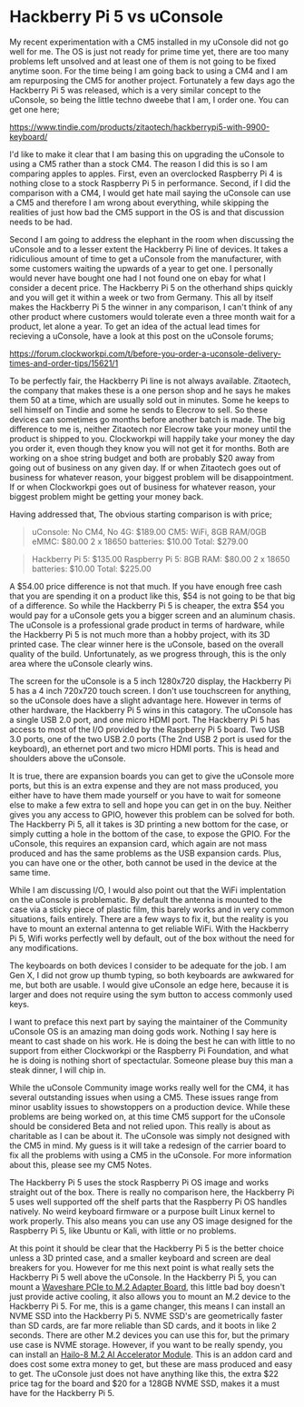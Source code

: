 # Hackberry Pi 5 vs uConsole

My recent experimentation with a CM5 installed in my uConsole did not go well for me. The OS is just not ready for prime time yet, there are too many problems left unsolved and at least one of them is not going to be fixed anytime soon. For the time being I am going back to using a CM4 and I am am repurposing the CM5 for another project. Fortunately a few days ago the Hackberry Pi 5 was released, which is a very similar concept to the uConsole, so being the little techno dweebe that I am, I order one. You can get one here;

https://www.tindie.com/products/zitaotech/hackberrypi5-with-9900-keyboard/

I'd like to make it clear that I am basing this on upgrading the uConsole to using a CM5 rather than a stock CM4. The reason I did this is so I am comparing apples to apples. First, even an overclocked Raspberry Pi 4 is nothing close to a stock Raspberry Pi 5 in performance. Second, if I did the comparison with a CM4, I would get hate mail saying the uConsole can use a CM5 and therefore I am wrong about everything, while skipping the realities of just how bad the CM5 support in the OS is and that discussion needs to be had.

Second I am going to address the elephant in the room when discussing the uConsole and to a lesser extent the Hackberry Pi line of devices. It takes a ridiculious amount of time to get a uConsole from the manufacturer, with some customers waiting the upwards of a year to get one. I personally would never have bought one had I not found one on ebay for what I consider a decent price. The Hackberry Pi 5 on the otherhand ships quickly and you will get it within a week or two from Germany. This all by itself makes the Hackberry Pi 5 the winner in any comparison, I can't think of any other product where customers would tolerate even a three month wait for a product, let alone a year. To get an idea of the actual lead times for recieving a uConsole, have a look at this post on the uConsole forums;

https://forum.clockworkpi.com/t/before-you-order-a-uconsole-delivery-times-and-order-tips/15621/1

To be perfectly fair, the Hackberry Pi line is not always available. Zitaotech, the company that makes these is a one person shop and he says he makes them 50 at a time, which are usually sold out in minutes. Some he keeps to sell himself on Tindie and some he sends to Elecrow to sell. So these devices can sometimes go months before another batch is made. The big difference to me is, neither Zitaotech nor Elecrow take your money until the product is shipped to you. Clockworkpi will happily take your money the day you order it, even though they know you will not get it for months. Both are working on a shoe string budget and both are probably $20 away from going out of business on any given day. If or when Zitaotech goes out of business for whatever reason, your biggest problem will be disappointment.  If or when Clockworkpi goes out of business for whatever reason, your biggest problem might be getting your money back.

Having addressed that, The obvious starting comparison is with price;

> uConsole: No CM4, No 4G: $189.00
> CM5: WiFi, 8GB RAM/0GB eMMC: $80.00
> 2 x 18650 batteries: $10.00
> Total: $279.00

> Hackberry Pi 5: $135.00
> Raspberry Pi 5: 8GB RAM: $80.00
> 2 x 18650 batteries: $10.00
> Total: $225.00

A $54.00 price difference is not that much. If you have enough free cash that you are spending it on a product like this, $54 is not going to be that big of a difference. So while the Hackberry Pi 5 is cheaper, the extra $54 you would pay for a uConsole gets you a bigger screen and an aluminum chasis. The uConsole is a professional grade product in terms of hardware, while the Hackberry Pi 5 is not much more than a hobby project, with its 3D printed case. The clear winner here is the uConsole, based on the overall quality of the build. Unfortunately, as we progress through, this is the only area where the uConsole clearly wins.

The screen for the uConsole is a 5 inch 1280x720 display, the Hackberry Pi 5 has a 4 inch 720x720 touch screen. I don't use touchscreen for anything, so the uConsole does have a slight advantage here. However in terms of other hardware, the Hackberry Pi 5 wins in this catagory. The uConsole has a single USB 2.0 port, and one micro HDMI port. The Hackberry Pi 5 has access to most of the I/O provided by the Raspberry Pi 5 board. Two USB 3.0 ports, one of the two USB 2.0 ports (The 2nd USB 2 port is used for the keyboard), an ethernet port and two micro HDMI ports. This is head and shoulders above the uConsole.

It is true, there are expansion boards you can get to give the uConsole more ports, but this is an extra expense and they are not mass produced, you either have to have them made yourself or you have to wait for someone else to make a few extra to sell and hope you can get in on the buy. Neither gives you any access to GPIO, however this problem can be solved for both. The Hackberry Pi 5, all it takes is 3D printing a new bottom for the case, or simply cutting a hole in the bottom of the case, to expose the GPIO. For the uConsole, this requires an expansion card, which again are not mass produced and has the same problems as the USB expansion cards. Plus, you can have one or the other, both cannot be used in the device at the same time.

While I am discussing I/O, I would also point out that the WiFi implentation on the uConsole is problematic. By default the antenna is mounted to the case via a sticky piece of plastic film, this barely works and in very common situations, fails entirely. There are a few ways to fix it, but the reality is you have to mount an external antenna to get reliable WiFi. With the Hackberry Pi 5, Wifi works perfectly well by default, out of the box without the need for any modifications.

The keyboards on both devices I consider to be adequate for the job. I am Gen X, I did not grow up thumb typing, so both keyboards are awkwared for me, but both are usable. I would give uConsole an edge here, because it is larger and does not require using the sym button to access commonly used keys.

I want to preface this next part by saying the maintainer of the Community uConsole OS is an amazing man doing gods work. Nothing I say here is meant to cast shade on his work. He is doing the best he can with little to no support from either Clockworkpi or the Raspberry Pi Foundation, and what he is doing is nothing short of spectactular. Someone please buy this man a steak dinner, I will chip in.

While the uConsole Community image works really well for the CM4, it has several outstanding issues when using a CM5. These issues range from minor usablity issues to showstoppers on a production device. While these problems are being worked on, at this time CM5 support for the uConsole should be considered Beta and not relied upon. This really is about as charitable as I can be about it. The uConsole was simply not designed with the CM5 in mind. My guess is it will take a redesign of the carrier board to fix all the problems with using a CM5 in the uConsole. For more information about this, please see my CM5 Notes.

The Hackberry Pi 5 uses the stock Raspberry Pi OS image and works straight out of the box. There is really no comparison here, the Hackberry Pi 5 uses well supported off the shelf parts that the Raspberry Pi OS handles natively. No weird keyboard firmware or a purpose built Linux kernel to work properly. This also means you can use any OS image designed for the Raspberry Pi 5, like Ubuntu or Kali, with little or no problems.

At this point it should be clear that the Hackberry Pi 5 is the better choice unless a 3D printed case, and a smaller keyboard and screen are deal breakers for you. However for me this next point is what really sets the Hackberry Pi 5 well above the uConsole. In the Hackberry Pi 5, you can mount a [Waveshare PCIe to M.2 Adapter Board](https://www.amazon.com/gp/product/B0DBZ6PWF6?ie=UTF8&psc=1), this little bad boy doesn't just provide active cooling, it also allows you to mount an M.2 device to the Hackberry Pi 5. For me, this is a game changer, this means I can install an NVME SSD into the Hackberry Pi 5. NVME SSD's are geometrically faster than SD cards, are far more reliable than SD cards, and it boots in like 2 seconds. There are other M.2 devices you can use this for, but the primary use case is NVME storage. However, if you want to be really spendy, you can install an [Hailo-8 M.2 AI Accelerator Module](https://www.amazon.com/Hailo-8-M-2-AI-Accelerator-Module/dp/B0DLSZRT36). This is an addon card and does cost some extra money to get, but these are mass produced and easy to get. The uConsole just does not have anything like this, the extra $22 price tag for the board and $20 for a 128GB NVME SSD, makes it a must have for the Hackberry Pi 5.